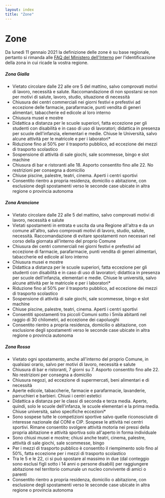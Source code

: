 ```yaml
---
layout: index
title: "Zone"
---
```

<div class="px-3 py-3 pt-md-5 pb-md-4 mx-auto text-justify">
    <h1 class="h1-responsive text-center">Zone</h1>
</div>
<div>
    <p>Da lunedì 11 gennaio 2021 la definizione delle zone è su base regionale, pertanto si rimanda alle <a href="http://www.governo.it/it/articolo/domande-frequenti-sulle-misure-adottate-dal-governo/15638" target="_blank">FAQ del Ministero dell'Interno</a> per l'identificazione della zona in cui ricade la vostra regione.</p>
</div>
<div class="row mt-4 mx-0">
  <div id="cc-yellow-zone" class="card h-100 cc-yellow">
    <div class="card-header cc-yellow-highlight"><h5 class="card-title ">Zona Gialla</h5></div>
    <div class="card-body">
      <ul class="cc-zone">
        <li>Vietato circolare dalle 22 alle ore 5 del mattino, salvo comprovati motivi di lavoro, necessità e salute. Raccomandazione di non spostarsi se non per motivi di salute, lavoro, studio, situazione di necessità</li>
        <li>Chiusura dei centri commerciali nei giorni festivi e prefestivi ad eccezione delle farmacie, parafarmacie, punti vendita di generi alimentari, tabaccherie ed edicole al loro interno</li>
        <li>Chiusura musei e mostre</li>
        <li>Didattica a distanza per le scuole superiori, fatta eccezione per gli studenti con disabilità e in caso di uso di lavoratori; didattica in presenza per scuole dell'infanzia, elementari e medie. Chiuse le Università, salvo alcune attività per le matricole e per i laboratori*</li>
        <li>Riduzione fino al 50% per il trasporto pubblico, ad eccezione dei mezzi di trasporto scolastico</li>
        <li>Sospensione di attività di sale giochi, sale scommesse, bingo e slot machine</li>
        <li>Chiusura di bar e ristoranti alle 18. Asporto consentito fino alle 22. No restrizioni per consegna a domicilio</li>
        <li>Chiuse piscine, palestre, teatri, cinema. Aperti i centri sportivi</li>
        <li>Consentito rientro a propria residenza, domicilio o abitazione, con esclusione degli spostamenti verso le seconde case ubicate in altra regione o provincia autonoma</li>
      </ul>
    </div>
  </div>
</div>
<div class="row mt-4 mx-0">
  <div id="cc-orange-zone" class="card h-100">
    <div class="card-header cc-orange-highlight"><h5 class="card-title ">Zona Arancione</h5></div>
    <div class="card-body cc-orange">
      <ul class="cc-zone">
        <li>Vietato circolare dalle 22 alle 5 del mattino, salvo comprovati motivi di lavoro, necessità e salute</li>
        <li>Vietati spostamenti in entrata e uscita da una Regione all'altra e da un comune all'altro, salvo comprovati motivi di lavoro, studio, salute, necessità. Raccomandazione di evitare spostamenti non necessari nel corso della giornata all'interno del proprio Comune</li>
        <li>Chiusura dei centri commerciali nei giorni festivi e prefestivi ad eccezione di farmacie, parafarmacie, punti vendita di generi alimentari, tabaccherie ed edicole al loro interno</li>
        <li>Chiusura musei e mostre</li>
        <li>Didattica a distanza per le scuole superiori, fatta eccezione per gli studenti con disabilità e in caso di uso di lavoratori; didattica in presenza per scuole dell'infanzia, elementari e medie. Chiuse le università, salvo alcune attività per le matricole e per i laboratori*</li>
        <li>Riduzione fino al 50% per il trasporto pubblico, ad eccezione dei mezzi di trasporto scolastico</li>
        <li>Sospensione di attività di sale giochi, sale scommesse, bingo e slot machine</li>
        <li>Chiuse piscine, palestre, teatri, cinema. Aperti i centri sportivi</li>
        <li>Consentiti spostamenti tra piccoli Comuni sotto i 5mila abitanti nel raggio di 30 chilometri, ad eccezione dei capoluoghi</li>
        <li>Consentito rientro a propria residenza, domicilio o abitazione, con esclusione degli spostamenti verso le seconde case ubicate in altra regione o provincia autonoma</li>
      </ul>
    </div>
  </div>
</div>
<div class="row mt-4 mx-0">
  <div id="cc-red-zone" class="card h-100 cc-red-highlight">
    <div class="card-header cc-red-highlight"><h5 class="card-title ">Zona Rossa</h5></div>
    <div class="card-body cc-red">
      <ul class="cc-zone">
        <li>Vietato ogni spostamento, anche all'interno del proprio Comune, in qualsiasi orario, salvo per motivi di lavoro, necessità e salute</li>
        <li>Chiusura di bar e ristoranti, 7 giorni su 7. Asporto consentito fino alle 22. No restrizioni per consegna a domicilio</li>
        <li>Chiusura negozi, ad eccezione di supermercati, beni alimentari e di necessità</li>
        <li>Aperte edicole, tabaccherie, farmacie e parafarmacie, lavanderie, parruchieri e barbieri. Chiusi i centri estetici</li>
        <li>Didattica a distanza per le classi di seconda e terza media. Aperte, quindi, solo le scuole dell'infanza, le scuole elementari e la prima media. Chiuse università, salvo specifiche eccezioni*</li>
        <li>Sono sospese tutte le competizioni sportive salvo quelle riconosciute di interesse nazionale dal CONI e CIP. Sospese le attività nei centri sportivi. Rimane consentito svolgere attività motoria nei pressi della propria abitazione e attività sportiva solo all'aperto in forma individuale</li>
        <li>Sono chiusi musei e mostre; chiusi anche teatri, cinema, palestre, attività di sale giochi, sale scommesse, bingo</li>
        <li>Per i mezzi di trasporto pubblico è consentito il riempimento solo fino al 50%, fatta eccezione per i mezzi di trasporto scolastico</li>
        <li>Tra le 5 e le 22, ci si può spostare al massimo in due (dal conteggio sono esclusi figli sotto i 14 anni o persone disabili) per raggiungere abitazione nel territorio comunale un nucleo convivente di amici o parenti</li>
        <li>Consentito rientro a propria residenza, domicilio o abitazione, con esclusione degli spostamenti verso le seconde case ubicate in altra regione o provincia autonoma</li>
      </ul>
    </div>
  </div>
</div>